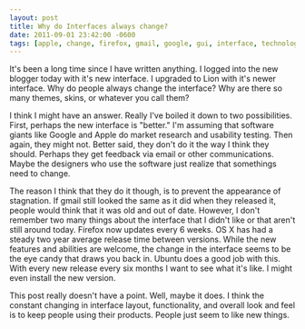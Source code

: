 ```yaml
---
layout: post
title: Why do Interfaces always change?
date: 2011-09-01 23:42:00 -0600
tags: [apple, change, firefox, gmail, google, gui, interface, technology, ubuntu, ui]
---
```

It's been a long time since I have written anything. I logged into the new blogger today with it's new interface. I upgraded to Lion with it's newer interface. Why do people always change the interface? Why are there so many themes, skins, or whatever you call them?
<!--more-->
I think I might have an answer. Really I've boiled it down to two possibilities. First, perhaps the new interface is "better." I'm assuming that software giants like Google and Apple do market research and usability testing. Then again, they might not. Better said, they don't do it the way I think they should. Perhaps they get feedback via email or other communications. Maybe the designers who use the software just realize that somethings need to change.

The reason I think that they do it though, is to prevent the appearance of stagnation. If gmail still looked the same as it did when they released it, people would think that it was old and out of date. However, I don't remember two many things about the interface that I didn't like or that aren't still around today. Firefox now updates every 6 weeks. OS X has had a steady two year average release time between versions. While the new features and abilities are welcome, the change in the interface seems to be the eye candy that draws you back in. Ubuntu does a good job with this. With every new release every six months I want to see what it's like. I might even install the new version.

This post really doesn't have a point. Well, maybe it does. I think the constant changing in interface layout, functionality, and overall look and feel is to keep people using their products. People just seem to like new things.
